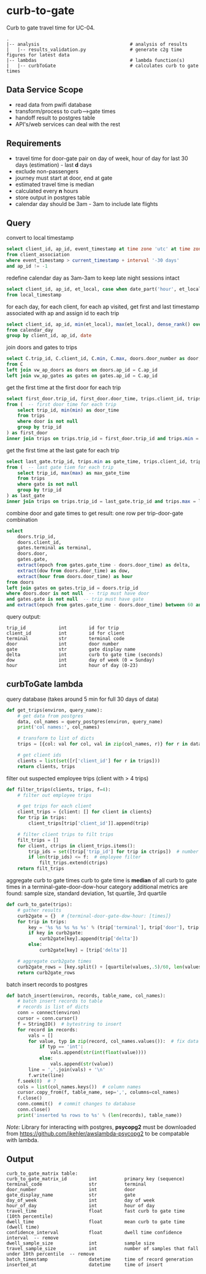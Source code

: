 # curb-to-gate

Curb to gate travel time for UC-04.

	.
	|-- analysis                                 # analysis of results
	|	|-- results_validation.py                # generate c2g time figures for latest data
	|-- lambdas                                  # lambda function(s)
	|	|-- curbToGate                           # calculates curb to gate times


## Data Service Scope

- read data from pwifi database
- transform/process to curb-->gate times
- handoff result to postgres table
- API's/web services can deal with the rest


## Requirements

- travel time for door-gate pair on day of week, hour of day for last 30 days (estimation) - last **d** days
- exclude non-passengers
- journey must start at door, end at gate
- estimated travel time is median
- calculated every **n** hours
- store output in postgres table
- calendar day should be 3am - 3am to include late flights


## Query

convert to local timestamp
```sql
select client_id, ap_id, event_timestamp at time zone 'utc' at time zone 'america/los_angeles' as et_local
from client_association
where event_timestamp > current_timestamp + interval '-30 days'
and ap_id != -1
```

redefine calendar day as 3am-3am to keep late night sessions intact
```sql
select client_id, ap_id, et_local, case when date_part('hour', et_local) <= 2 then et_local::date - interval '1 day' else et_local::date end as date
from local_timestamp
```

for each day, for each client, for each ap visited, get first and last timestamp associated with ap and assign id to each trip
```sql
select client_id, ap_id, min(et_local), max(et_local), dense_rank() over (order by client_id, date) as trip_id
from calendar_day
group by client_id, ap_id, date
```

join doors and gates to trips
```sql
select C.trip_id, C.client_id, C.min, C.max, doors.door_number as door, gates.gate_display_name as gate, gates.terminal
from C
left join vw_ap_doors as doors on doors.ap_id = C.ap_id
left join vw_ap_gates as gates on gates.ap_id = C.ap_id
```

get the first time at the first door for each trip
```sql
select first_door.trip_id, first_door.door_time, trips.client_id, trips.door
from (  -- first door time for each trip
	select trip_id, min(min) as door_time
	from trips
	where door is not null
	group by trip_id
) as first_door
inner join trips on trips.trip_id = first_door.trip_id and trips.min = first_door.door_time
```

get the first time at the last gate for each trip
```sql
select last_gate.trip_id, trips.min as gate_time, trips.client_id, trips.gate, trips.terminal
from (  -- last gate tiem for each trip
	select trip_id, max(max) as max_gate_time
	from trips
	where gate is not null
	group by trip_id
) as last_gate
inner join trips on trips.trip_id = last_gate.trip_id and trips.max = last_gate.max_gate_time
```

combine door and gate times to get result: one row per trip-door-gate combination
```sql
select
	doors.trip_id,
	doors.client_id,
	gates.terminal as terminal,
	doors.door,
	gates.gate,
	extract(epoch from gates.gate_time - doors.door_time) as delta,
	extract(dow from doors.door_time) as dow,
	extract(hour from doors.door_time) as hour
from doors
left join gates on gates.trip_id = doors.trip_id
where doors.door is not null  -- trip must have door
and gates.gate is not null  -- trip must have gate
and extract(epoch from gates.gate_time - doors.door_time) between 60 and 14400;  -- curb to gate between 1 min and 4 hours
```

query output:

	trip_id            int        id for trip
	client_id          int        id for client
	terminal           str        terminal code
	door               int        door number
	gate               str        gate display name
	delta              int        curb to gate time (seconds)
	dow                int        day of week (0 = Sunday)
	hour               int        hour of day (0-23)


## curbToGate lambda

query database (takes around 5 min for full 30 days of data)
```python
def get_trips(environ, query_name):
	# get data from postgres
	data, col_names = query_postgres(environ, query_name)
	print('col names:', col_names)

	# transform to list of dicts
	trips = [{col: val for col, val in zip(col_names, r)} for r in data]

	# get client ids
	clients = list(set([r['client_id'] for r in trips]))
	return clients, trips
```

filter out suspected employee trips (client with > 4 trips)
```python
def filter_trips(clients, trips, f=4):
	# filter out employee trips

	# get trips for each client
	client_trips = {client: [] for client in clients}
	for trip in trips:
		client_trips[trip['client_id']].append(trip)

	# filter client trips to filt trips
	filt_trips = []
	for client, ctrips in client_trips.items():
		trip_ids = set([trip['trip_id'] for trip in ctrips])  # number of trips (not number of rows)
		if len(trip_ids) <= f:  # employee filter
			filt_trips.extend(ctrips)
	return filt_trips
```

aggregate curb to gate times
curb to gate time is **median** of all curb to gate times in a terminal-gate-door-dow-hour category
additional metrics are found: sample size, standard deviation, 1st quartile, 3rd quartile
```python
def curb_to_gate(trips):
	# gather results
	curb2gate = {}  # {terminal-door-gate-dow-hour: [times]}
	for trip in trips:
		key = '%s %s %s %s %s' % (trip['terminal'], trip['door'], trip['gate'], trip['dow'], trip['hour'])
		if key in curb2gate:
			curb2gate[key].append(trip['delta'])
		else:
			curb2gate[key] = [trip['delta']]

	# aggregate curb2gate times
	curb2gate_rows = [key.split() + [quartile(values,.5)/60, len(values), std(values)/60, quartile(values,.25)/60, quartile(values,.75)/60] for key, values in curb2gate.items()]
	return curb2gate_rows
```

batch insert records to postgres
```python
def batch_insert(environ, records, table_name, col_names):
	# batch insert records to table
	# records is list of dicts
	conn = connect(environ)
	cursor = conn.cursor()
	f = StringIO()  # bytestring to insert
	for record in records:
		vals = []
		for value, typ in zip(record, col_names.values()):  # fix data type
			if typ == 'int':
				vals.append(str(int(float(value))))
			else:
				vals.append(str(value))
		line = ','.join(vals) + '\n'
		f.write(line)
	f.seek(0)  # ?
	cols = list(col_names.keys())  # column names
	cursor.copy_from(f, table_name, sep=',', columns=col_names)
	f.close()
	conn.commit()  # commit changes to database
	conn.close()
	print('inserted %s rows to %s' % (len(records), table_name))
```

*Note:* Library for interacting with postgres, **psycopg2** must be downloaded from https://github.com/jkehler/awslambda-psycopg2 to be compatable with lambda.


## Output

	curb_to_gate_matrix table:
	curb_to_gate_matrix_id        int          primary key (sequence)
	terminal_code                 str          terminal
	door_number                   int          door
	gate_display_name             str          gate
	day_of_week                   int          day of week
	hour_of_day                   int          hour of day
	travel_time                   float        fast curb to gate time (10th percentile)
	dwell_time                    float        mean curb to gate time (dwell time)
	confidence_interval           float        dwell time confidence interval  -- remove
	dwell_sample_size             int          sample size
	travel_sample_size            int          number of samples that fall under 10th percentile  -- remove
	batch_timestamp               datetime     time of record generation
	inserted_at                   datetime     time of insert
